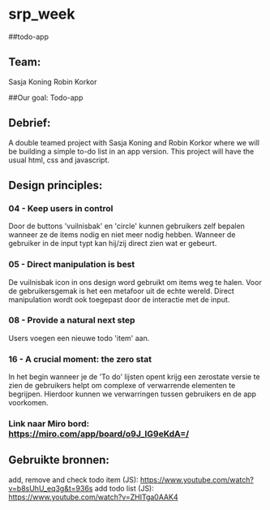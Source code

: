 # srp_week
##todo-app

## Team: 
Sasja Koning
Robin Korkor

##Our goal:
Todo-app

## Debrief:
A double teamed project with Sasja Koning and Robin Korkor where we will be 
building a simple to-do list in an app version. This project will have the usual html, css and javascript.

## Design principles:

### 04 - Keep users in control
Door de buttons 'vuilnisbak' en 'circle' kunnen gebruikers zelf bepalen wanneer ze de items nodig en niet meer nodig hebben. Wanneer de gebruiker in de input typt kan hij/zij direct zien wat er gebeurt.

### 05 - Direct manipulation is best
De vuilnisbak icon in ons design word gebruikt om items weg te halen. Voor de gebruikersgemak is het een metafoor uit de echte wereld. Direct manipulation wordt ook toegepast door de interactie met de input.

### 08 - Provide a natural next step
Users voegen een nieuwe todo 'item' aan.

### 16 - A crucial moment: the zero stat
In het begin wanneer je de 'To do' lijsten opent krijg een zerostate versie te zien de gebruikers helpt om complexe of verwarrende elementen te begrijpen. Hierdoor kunnen we verwarringen tussen gebruikers en de app voorkomen.


### Link naar Miro bord: https://miro.com/app/board/o9J_lG9eKdA=/


## Gebruikte bronnen:

add, remove and check todo item (JS): https://www.youtube.com/watch?v=b8sUhU_eq3g&t=936s
add todo list (JS): https://www.youtube.com/watch?v=ZHITga0AAK4
